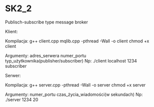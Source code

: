 # SK2_2
Publisch-subscribe type message broker

Klient:

Kompilacja:
g++ client.cpp mqlib.cpp -pthread -Wall -o client
chmod +x client

Argumenty:
adres_serwera numer_portu typ_użytkownika(publisher/subscriber)
Np:
./client localhost 1234 subscriber

Serwer:

Kompilacja:
g++ server.cpp -pthread -Wall -o server
chmod +x server

Argumenty:
numer_portu czas_życia_wiadomości(w sekundach)
Np:
./server 1234 20
